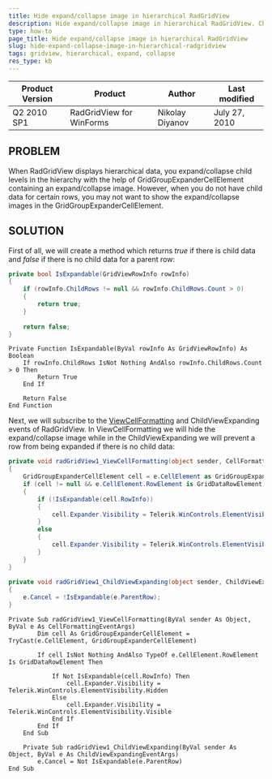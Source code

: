 ```yaml
---
title: Hide expand/collapse image in hierarchical RadGridView
description: Hide expand/collapse image in hierarchical RadGridView. Check it now!
type: how-to
page_title: Hide expand/collapse image in hierarchical RadGridView
slug: hide-expand-collapse-image-in-hierarchical-radgridview
tags: gridview, hierarchical, expand, collapse
res_type: kb
---
```


|Product Version|Product|Author|Last modified|
|----|----|----|----|
|Q2 2010 SP1|RadGridView for WinForms|Nikolay Diyanov|July 27, 2010|
 

## PROBLEM  
   
When RadGridView displays hierarchical data, you expand/collapse child levels in the hierarchy with the help of GridGroupExpanderCellElement containing an expand/collapse image. However, when you do not have child data for certain rows, you may not want to show the expand/collapse images in the GridGroupExpanderCellElement.  
   
## SOLUTION
   
First of all, we will create a method which returns *true* if there is child data and *false* if there is no child data for a parent row:  
 
 
````C#
private bool IsExpandable(GridViewRowInfo rowInfo)
{
    if (rowInfo.ChildRows != null && rowInfo.ChildRows.Count > 0)
    {
        return true;
    }
 
    return false;
}

````
````VB.NET
Private Function IsExpandable(ByVal rowInfo As GridViewRowInfo) As Boolean
    If rowInfo.ChildRows IsNot Nothing AndAlso rowInfo.ChildRows.Count > 0 Then
        Return True
    End If

    Return False
End Function

````
   
Next, we will subscribe to the [ViewCellFormatting](https://docs.telerik.com/devtools/winforms/gridview/cells/formatting-cells) and ChildViewExpanding events of RadGridView. In ViewCellFormatting we will hide the expand/collapse image while in the ChildViewExpanding we will prevent a row from being expanded if there is no child data:  
 

````C#
private void radGridView1_ViewCellFormatting(object sender, CellFormattingEventArgs e)
{
    GridGroupExpanderCellElement cell = e.CellElement as GridGroupExpanderCellElement;
    if (cell != null && e.CellElement.RowElement is GridDataRowElement)
    {
        if (!IsExpandable(cell.RowInfo))
        {
            cell.Expander.Visibility = Telerik.WinControls.ElementVisibility.Hidden;
        }
        else
        {
            cell.Expander.Visibility = Telerik.WinControls.ElementVisibility.Visible;
        }
    }
}
  
private void radGridView1_ChildViewExpanding(object sender, ChildViewExpandingEventArgs e) 
{ 
    e.Cancel = !IsExpandable(e.ParentRow); 
}

````
````VB.NET
Private Sub radGridView1_ViewCellFormatting(ByVal sender As Object, ByVal e As CellFormattingEventArgs)
        Dim cell As GridGroupExpanderCellElement = TryCast(e.CellElement, GridGroupExpanderCellElement)

        If cell IsNot Nothing AndAlso TypeOf e.CellElement.RowElement Is GridDataRowElement Then

            If Not IsExpandable(cell.RowInfo) Then
                cell.Expander.Visibility = Telerik.WinControls.ElementVisibility.Hidden
            Else
                cell.Expander.Visibility = Telerik.WinControls.ElementVisibility.Visible
            End If
        End If
    End Sub

    Private Sub radGridView1_ChildViewExpanding(ByVal sender As Object, ByVal e As ChildViewExpandingEventArgs)
        e.Cancel = Not IsExpandable(e.ParentRow)
End Sub

````


